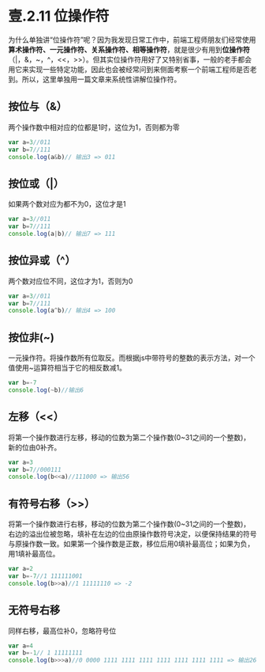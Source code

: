 # 壹.2.11 位操作符

为什么单独讲“位操作符”呢？因为我发现日常工作中，前端工程师朋友们经常使用**算术操作符、一元操作符、关系操作符、相等操作符**，就是很少有用到**位操作符**（\|，&，~，^，&lt;&lt;，&gt;&gt;）。但其实位操作符用好了又特别省事，一般的老手都会用它来实现一些特定功能，因此也会被经常问到来侧面考察一个前端工程师是否老到。所以，这里单独用一篇文章来系统性讲解位操作符。

## 按位与（&）

两个操作数中相对应的位都是1时，这位为1，否则都为零

```javascript
var a=3//011
var b=7//111
console.log(a&b)// 输出3 => 011
```

## 按位或（\|）

如果两个数对应为都不为0，这位才是1

```javascript
var a=3//011
var b=7//111
console.log(a|b)// 输出7 => 111
```

## 按位异或（^）

两个数对应位不同，这位才为1，否则为0

```javascript
var a=3//011
var b=7//111
console.log(a^b)// 输出4 => 100
```

## 按位非\(~\)

一元操作符。将操作数所有位取反。而根据js中带符号的整数的表示方法，对一个值使用~运算符相当于它的相反数减1。

```javascript
var b=-7
console.log(~b)//输出6
```

## 左移（&lt;&lt;）

将第一个操作数进行左移，移动的位数为第二个操作数\(0~31之间的一个整数\)，新的位由0补齐。

```javascript
var a=3
var b=7//000111
console.log(b<<a)//111000 => 输出56
```

## 有符号右移（&gt;&gt;）

将第一个操作数进行右移，移动的位数为第二个操作数\(0~31之间的一个整数\)，右边的溢出位被忽略，填补在左边的位由原操作数符号决定，以便保持结果的符号与原操作数一致。如果第一个操作数是正数，移位后用0填补最高位；如果为负，用1填补最高位。

```javascript
var a=2
var b=-7//1 111111001  
console.log(b>>a)//1 11111110 => -2  
```

## 无符号右移

同样右移，最高位补0，忽略符号位

```javascript
var a=4
var b=-1// 1 11111111
console.log(b>>>a)//0 0000 1111 1111 1111 1111 1111 1111 1111 => 输出268435455
```

